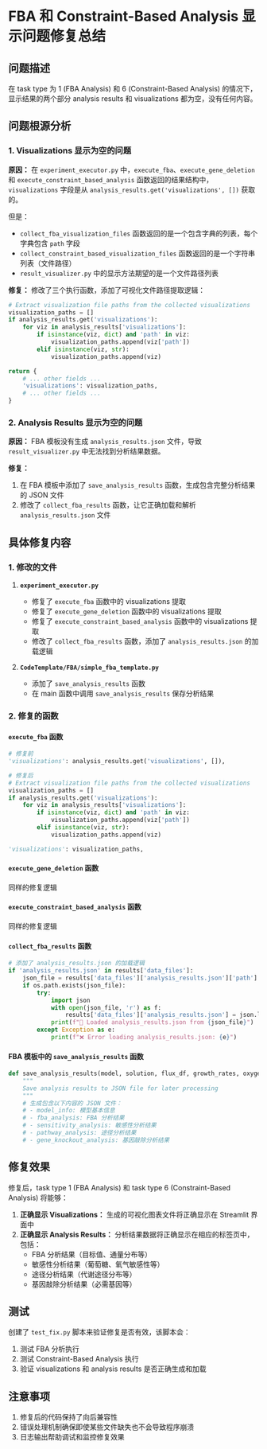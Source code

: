 # FBA 和 Constraint-Based Analysis 显示问题修复总结

## 问题描述

在 task type 为 1 (FBA Analysis) 和 6 (Constraint-Based Analysis) 的情况下，显示结果的两个部分 analysis results 和 visualizations 都为空，没有任何内容。

## 问题根源分析

### 1. Visualizations 显示为空的问题

**原因：** 在 `experiment_executor.py` 中，`execute_fba`、`execute_gene_deletion` 和 `execute_constraint_based_analysis` 函数返回的结果结构中，`visualizations` 字段是从 `analysis_results.get('visualizations', [])` 获取的。

但是：
- `collect_fba_visualization_files` 函数返回的是一个包含字典的列表，每个字典包含 `path` 字段
- `collect_constraint_based_visualization_files` 函数返回的是一个字符串列表（文件路径）
- `result_visualizer.py` 中的显示方法期望的是一个文件路径列表

**修复：** 修改了三个执行函数，添加了可视化文件路径提取逻辑：

```python
# Extract visualization file paths from the collected visualizations
visualization_paths = []
if analysis_results.get('visualizations'):
    for viz in analysis_results['visualizations']:
        if isinstance(viz, dict) and 'path' in viz:
            visualization_paths.append(viz['path'])
        elif isinstance(viz, str):
            visualization_paths.append(viz)

return {
    # ... other fields ...
    'visualizations': visualization_paths,
    # ... other fields ...
}
```

### 2. Analysis Results 显示为空的问题

**原因：** FBA 模板没有生成 `analysis_results.json` 文件，导致 `result_visualizer.py` 中无法找到分析结果数据。

**修复：** 
1. 在 FBA 模板中添加了 `save_analysis_results` 函数，生成包含完整分析结果的 JSON 文件
2. 修改了 `collect_fba_results` 函数，让它正确加载和解析 `analysis_results.json` 文件

## 具体修复内容

### 1. 修改的文件

1. **`experiment_executor.py`**
   - 修复了 `execute_fba` 函数中的 visualizations 提取
   - 修复了 `execute_gene_deletion` 函数中的 visualizations 提取  
   - 修复了 `execute_constraint_based_analysis` 函数中的 visualizations 提取
   - 修改了 `collect_fba_results` 函数，添加了 `analysis_results.json` 的加载逻辑

2. **`CodeTemplate/FBA/simple_fba_template.py`**
   - 添加了 `save_analysis_results` 函数
   - 在 main 函数中调用 `save_analysis_results` 保存分析结果

### 2. 修复的函数

#### `execute_fba` 函数
```python
# 修复前
'visualizations': analysis_results.get('visualizations', []),

# 修复后
# Extract visualization file paths from the collected visualizations
visualization_paths = []
if analysis_results.get('visualizations'):
    for viz in analysis_results['visualizations']:
        if isinstance(viz, dict) and 'path' in viz:
            visualization_paths.append(viz['path'])
        elif isinstance(viz, str):
            visualization_paths.append(viz)

'visualizations': visualization_paths,
```

#### `execute_gene_deletion` 函数
同样的修复逻辑

#### `execute_constraint_based_analysis` 函数  
同样的修复逻辑

#### `collect_fba_results` 函数
```python
# 添加了 analysis_results.json 的加载逻辑
if 'analysis_results.json' in results['data_files']:
    json_file = results['data_files']['analysis_results.json']['path']
    if os.path.exists(json_file):
        try:
            import json
            with open(json_file, 'r') as f:
                results['data_files']['analysis_results.json'] = json.load(f)
            print(f"📄 Loaded analysis_results.json from {json_file}")
        except Exception as e:
            print(f"❌ Error loading analysis_results.json: {e}")
```

#### FBA 模板中的 `save_analysis_results` 函数
```python
def save_analysis_results(model, solution, flux_df, growth_rates, oxygen_growth_rates, anaerobic_growth, knockout_results):
    """
    Save analysis results to JSON file for later processing
    """
    # 生成包含以下内容的 JSON 文件：
    # - model_info: 模型基本信息
    # - fba_analysis: FBA 分析结果
    # - sensitivity_analysis: 敏感性分析结果
    # - pathway_analysis: 途径分析结果
    # - gene_knockout_analysis: 基因敲除分析结果
```

## 修复效果

修复后，task type 1 (FBA Analysis) 和 task type 6 (Constraint-Based Analysis) 将能够：

1. **正确显示 Visualizations：** 生成的可视化图表文件将正确显示在 Streamlit 界面中
2. **正确显示 Analysis Results：** 分析结果数据将正确显示在相应的标签页中，包括：
   - FBA 分析结果（目标值、通量分布等）
   - 敏感性分析结果（葡萄糖、氧气敏感性等）
   - 途径分析结果（代谢途径分布等）
   - 基因敲除分析结果（必需基因等）

## 测试

创建了 `test_fix.py` 脚本来验证修复是否有效，该脚本会：
1. 测试 FBA 分析执行
2. 测试 Constraint-Based Analysis 执行
3. 验证 visualizations 和 analysis results 是否正确生成和加载

## 注意事项

1. 修复后的代码保持了向后兼容性
2. 错误处理机制确保即使某些文件缺失也不会导致程序崩溃
3. 日志输出帮助调试和监控修复效果
